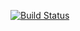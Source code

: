 [![Build Status](https://travis-ci.org/Angan7a/is-balanced-.svg?branch=master)](https://travis-ci.org/Angan7a/is-balanced-)
